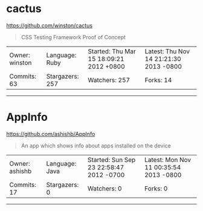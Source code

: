 # cactus

https://github.com/winston/cactus
<blockquote>
CSS Testing Framework Proof of Concept
</blockquote>

<table>
<tr><td>Owner: winston</td>
    <td>Language: Ruby</td>
    <td>Started: Thu Mar 15 18:09:21 2012 +0800</td>
    <td>Latest: Thu Nov 14 21:21:30 2013 -0800</td></tr>
<tr><td>Commits: 63</td>
    <td>Stargazers: 257</td>
    <td>Watchers: 257</td>
    <td>Forks: 14</td></tr>
</table>

---

# AppInfo

https://github.com/ashishb/AppInfo
<blockquote>
An app which shows info about apps installed on the device
</blockquote>

<table>
<tr><td>Owner: ashishb</td>
    <td>Language: Java</td>
    <td>Started: Sun Sep 23 22:58:47 2012 -0700</td>
    <td>Latest: Mon Nov 11 00:35:54 2013 -0800</td></tr>
<tr><td>Commits: 17</td>
    <td>Stargazers: 0</td>
    <td>Watchers: 0</td>
    <td>Forks: 0</td></tr>
</table>

---

